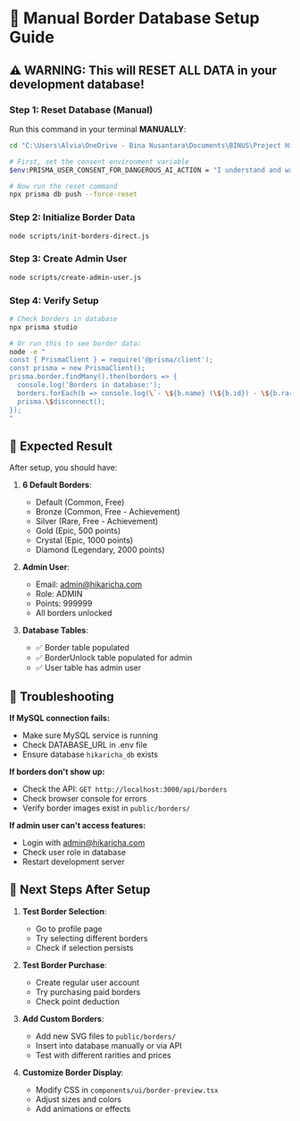 # 🚨 Manual Border Database Setup Guide

## ⚠️ WARNING: This will RESET ALL DATA in your development database!

### Step 1: Reset Database (Manual)
Run this command in your terminal **MANUALLY**:

```bash
cd "C:\Users\Alvia\OneDrive - Bina Nusantara\Documents\BINUS\Project Hikaricha\gitgitgut\HikariChaWeb"

# First, set the consent environment variable
$env:PRISMA_USER_CONSENT_FOR_DANGEROUS_AI_ACTION = "I understand and want to reset my development database"

# Now run the reset command
npx prisma db push --force-reset
```

### Step 2: Initialize Border Data
```bash
node scripts/init-borders-direct.js
```

### Step 3: Create Admin User
```bash
node scripts/create-admin-user.js
```

### Step 4: Verify Setup
```bash
# Check borders in database
npx prisma studio

# Or run this to see border data:
node -e "
const { PrismaClient } = require('@prisma/client');
const prisma = new PrismaClient();
prisma.border.findMany().then(borders => {
  console.log('Borders in database:');
  borders.forEach(b => console.log(\`- \${b.name} (\${b.id}) - \${b.rarity}\`));
  prisma.\$disconnect();
});
"
```

## 🎯 Expected Result

After setup, you should have:

1. **6 Default Borders**:
   - Default (Common, Free)
   - Bronze (Common, Free - Achievement)
   - Silver (Rare, Free - Achievement)
   - Gold (Epic, 500 points)
   - Crystal (Epic, 1000 points)
   - Diamond (Legendary, 2000 points)

2. **Admin User**:
   - Email: admin@hikaricha.com
   - Role: ADMIN
   - Points: 999999
   - All borders unlocked

3. **Database Tables**:
   - ✅ Border table populated
   - ✅ BorderUnlock table populated for admin
   - ✅ User table has admin user

## 🔧 Troubleshooting

**If MySQL connection fails:**
- Make sure MySQL service is running
- Check DATABASE_URL in .env file
- Ensure database `hikaricha_db` exists

**If borders don't show up:**
- Check the API: `GET http://localhost:3000/api/borders`
- Check browser console for errors
- Verify border images exist in `public/borders/`

**If admin user can't access features:**
- Login with admin@hikaricha.com
- Check user role in database
- Restart development server

## 📝 Next Steps After Setup

1. **Test Border Selection**:
   - Go to profile page
   - Try selecting different borders
   - Check if selection persists

2. **Test Border Purchase**:
   - Create regular user account
   - Try purchasing paid borders
   - Check point deduction

3. **Add Custom Borders**:
   - Add new SVG files to `public/borders/`
   - Insert into database manually or via API
   - Test with different rarities and prices

4. **Customize Border Display**:
   - Modify CSS in `components/ui/border-preview.tsx`
   - Adjust sizes and colors
   - Add animations or effects